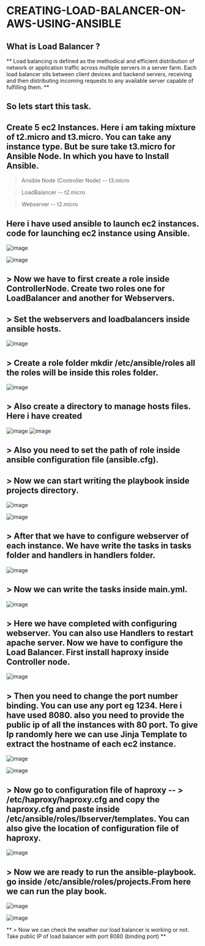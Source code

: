 # CREATING-LOAD-BALANCER-ON-AWS-USING-ANSIBLE

## What is Load Balancer ?

** Load balancing is defined as the methodical and efficient distribution of network or application traffic across multiple servers in a server farm. Each load balancer sits between client devices and backend servers, receiving and then distributing incoming requests to any available server capable of fulfilling them. **

## So lets start this task.

## Create 5 ec2 Instances. Here i am taking mixture of t2.micro and t3.micro. You can take any instance type. But be sure take t3.micro for Ansible Node. In which you have to Install Ansible.

> Ansible Node (Controller Node) -- t3.micro

> LoadBalancer -- t2.micro

> Webserver -- t2.micro

## Here i have used ansible to launch ec2 instances. code for launching ec2 instance using Ansible.

![image](https://github.com/chayandeokar/CREATING-LOAD-BALANCER-ON-AWS-USING-ANSIBLE/assets/74093567/cc29e5c9-27ee-45d1-847e-5a04e131a526)

![image](https://github.com/chayandeokar/CREATING-LOAD-BALANCER-ON-AWS-USING-ANSIBLE/assets/74093567/0a1bb463-b081-4594-98ee-f21de02620a2)

## > Now we have to first create a role inside ControllerNode. Create two roles one for LoadBalancer and another for Webservers.

## > Set the webservers and loadbalancers inside ansible hosts.

![image](https://github.com/chayandeokar/CREATING-LOAD-BALANCER-ON-AWS-USING-ANSIBLE/assets/74093567/82d1fc0d-b89e-420a-9d14-b18e82689b39)

## > Create a role folder mkdir /etc/ansible/roles all the roles will be inside this roles folder.

![image](https://github.com/chayandeokar/CREATING-LOAD-BALANCER-ON-AWS-USING-ANSIBLE/assets/74093567/ad9b75d9-3056-4819-a17b-fc046d358d7c)

## > Also create a directory to manage hosts files. Here i have created

![image](https://github.com/chayandeokar/CREATING-LOAD-BALANCER-ON-AWS-USING-ANSIBLE/assets/74093567/14a58df5-99c4-412e-83db-630dac48e1b8)
![image](https://github.com/chayandeokar/CREATING-LOAD-BALANCER-ON-AWS-USING-ANSIBLE/assets/74093567/3d7d17d0-e0e0-4853-8923-aa2aeb0dd4ff)

## > Also you need to set the path of role inside ansible configuration file (ansible.cfg).

## > Now we can start writing the playbook inside projects directory.
![image](https://github.com/chayandeokar/CREATING-LOAD-BALANCER-ON-AWS-USING-ANSIBLE/assets/74093567/29dbbd8b-844a-4eab-84e9-a6b593875321)

![image](https://github.com/chayandeokar/CREATING-LOAD-BALANCER-ON-AWS-USING-ANSIBLE/assets/74093567/f8cdeaba-f81c-4112-8a62-2ef550e6ca84)

## > After that we have to configure webserver of each instance. We have write the tasks in tasks folder and handlers in handlers folder.

![image](https://github.com/chayandeokar/CREATING-LOAD-BALANCER-ON-AWS-USING-ANSIBLE/assets/74093567/5dd60730-ced0-482f-9aca-9228c1a527cd)

## > Now we can write the tasks inside main.yml.

![image](https://github.com/chayandeokar/CREATING-LOAD-BALANCER-ON-AWS-USING-ANSIBLE/assets/74093567/c0530908-4aaf-477f-a436-d4a892a5d4cb)

## > Here we have completed with configuring webserver. You can also use Handlers to restart apache server. Now we have to configure the Load Balancer. First install haproxy inside Controller node.

![image](https://github.com/chayandeokar/CREATING-LOAD-BALANCER-ON-AWS-USING-ANSIBLE/assets/74093567/e758027e-bd0f-4bf8-b96c-43b9467df12e)

## > Then you need to change the port number binding. You can use any port eg 1234. Here i have used 8080. also you need to provide the public ip of all the instances with 80 port. To give Ip randomly here we can use Jinja Template to extract the hostname of each ec2 instance.

![image](https://github.com/chayandeokar/CREATING-LOAD-BALANCER-ON-AWS-USING-ANSIBLE/assets/74093567/59304057-f1d3-4a85-a814-ea64d5ba854a)

![image](https://github.com/chayandeokar/CREATING-LOAD-BALANCER-ON-AWS-USING-ANSIBLE/assets/74093567/649d85af-8e03-46be-8b76-8f7c2d2e9906)

## > Now go to configuration file of haproxy -- > /etc/haproxy/haproxy.cfg and copy the haproxy.cfg and paste inside /etc/ansible/roles/lbserver/templates. You can also give the location of configuration file of haproxy.

![image](https://github.com/chayandeokar/CREATING-LOAD-BALANCER-ON-AWS-USING-ANSIBLE/assets/74093567/25e068e4-4d8f-4098-a764-24c40a00f4c5)

## > Now we are ready to run the ansible-playbook. go inside /etc/ansible/roles/projects.From here we can run the play book.

![image](https://github.com/chayandeokar/CREATING-LOAD-BALANCER-ON-AWS-USING-ANSIBLE/assets/74093567/f4972821-0ced-4374-ba2d-6481f68ef962)

![image](https://github.com/chayandeokar/CREATING-LOAD-BALANCER-ON-AWS-USING-ANSIBLE/assets/74093567/64dbc850-0d76-440e-87b3-84960aeed404)

** > Now we can check the weather our load balancer is working or not. Take public IP of load balancer with port 8080 (binding port) **
